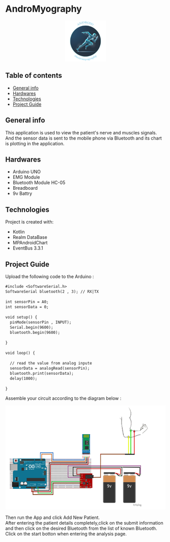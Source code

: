 # AndroMyography

<p align="center">
  <img src="media/andro_myography_logo.png" width="128px" height="128px"/>
</p>

## Table of contents
* [General info](#general-info)
* [Hardwares](#hardwares)
* [Technologies](#technologies)
* [Project Guide](#project-guide)

## General info
This application is used to view the patient's nerve and muscles signals.        
And the sensor data is sent to the mobile phone via Bluetooth and its chart is plotting in the application.

## Hardwares
* Arduino UNO
* EMG Module
* Bluetooth Module HC-05
* Breadboard
* 9v Battry

## Technologies
Project is created with:
* Kotlin
* Realm DataBase
* MPAndroidChart
* EventBus 3.3.1

## Project Guide
Upload the following code to the Arduino :
```
#include <SoftwareSerial.h>
SoftwareSerial bluetooth(2 , 3); // RX|TX

int sensorPin = A0;
int sensorData = 0;

void setup() {
  pinMode(sensorPin , INPUT);
  Serial.begin(9600);
  bluetooth.begin(9600);

}

void loop() {
  
  // read the value from analog inpute
  sensorData = analogRead(sensorPin);
  bluetooth.print(sensorData);
  delay(1000);

}
```
Assemble your circuit according to the diagram below :
<p align="center">
  <img src="media/andro_ayography_fritzing.png" width="720px" height="325px"/>
</p>

Then run the App and click Add New Patient.            
After entering the patient details completely,click on the submit information          
and then click on the desired Bluetooth from the list of known Bluetooth.         
Click on the start botton when entering the analysis page.

